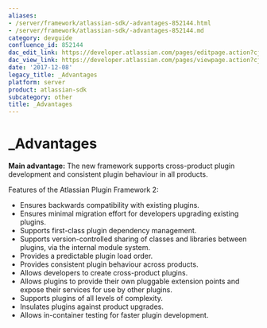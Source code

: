 ```yaml
---
aliases:
- /server/framework/atlassian-sdk/-advantages-852144.html
- /server/framework/atlassian-sdk/-advantages-852144.md
category: devguide
confluence_id: 852144
dac_edit_link: https://developer.atlassian.com/pages/editpage.action?cjm=wozere&pageId=852144
dac_view_link: https://developer.atlassian.com/pages/viewpage.action?cjm=wozere&pageId=852144
date: '2017-12-08'
legacy_title: _Advantages
platform: server
product: atlassian-sdk
subcategory: other
title: _Advantages
---
```

# \_Advantages

**Main advantage:** The new framework supports cross-product plugin development and consistent plugin behaviour in all products.

Features of the Atlassian Plugin Framework 2:

-   Ensures backwards compatibility with existing plugins.
-   Ensures minimal migration effort for developers upgrading existing plugins.
-   Supports first-class plugin dependency management.
-   Supports version-controlled sharing of classes and libraries between plugins, via the internal module system.
-   Provides a predictable plugin load order.
-   Provides consistent plugin behaviour across products.
-   Allows developers to create cross-product plugins.
-   Allows plugins to provide their own pluggable extension points and expose their services for use by other plugins.
-   Supports plugins of all levels of complexity.
-   Insulates plugins against product upgrades.
-   Allows in-container testing for faster plugin development.
